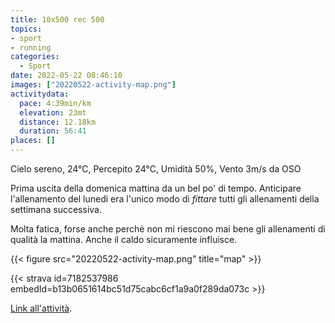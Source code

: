 ```yaml
---
title: 10x500 rec 500
topics:
- sport
- running
categories: 
  - Sport
date: 2022-05-22 08:46:10
images: ["20220522-activity-map.png"]
activitydata:
  pace: 4:39min/km
  elevation: 23mt
  distance: 12.18km
  duration: 56:41
places: []
---
```


Cielo sereno, 24°C, Percepito 24°C, Umidità 50%, Vento 3m/s da OSO

<!--more-->

Prima uscita della domenica mattina da un bel po' di tempo. Anticipare l'allenamento del lunedì era l'unico modo di _fittare_ tutti gli allenamenti della settimana successiva.

Molta fatica, forse anche perchè non mi riescono mai bene gli allenamenti di qualità la mattina. Anche il caldo sicuramente influisce.

{{<  figure src="20220522-activity-map.png" title="map" >}}

{{< strava id=7182537986 embedId=b13b0651614bc51d75cabc6cf1a9a0f289da073c >}}

[Link all'attività](https://strava.com/activities/7182537986).
